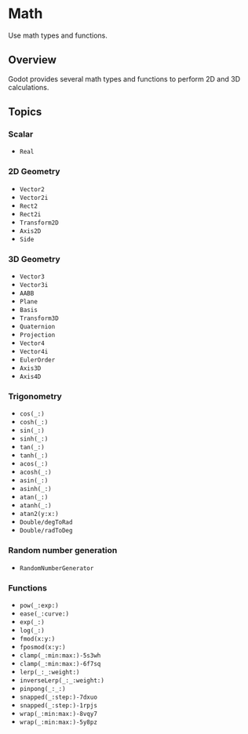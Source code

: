 # Math

Use math types and functions.

## Overview

Godot provides several math types and functions to perform 2D and 3D calculations.

## Topics

### Scalar

- ``Real``

### 2D Geometry

- ``Vector2``
- ``Vector2i``
- ``Rect2``
- ``Rect2i``
- ``Transform2D``
- ``Axis2D``
- ``Side``

### 3D Geometry

- ``Vector3``
- ``Vector3i``
- ``AABB``
- ``Plane``
- ``Basis``
- ``Transform3D``
- ``Quaternion``
- ``Projection``
- ``Vector4``
- ``Vector4i``
- ``EulerOrder``
- ``Axis3D``
- ``Axis4D``

### Trigonometry

- ``cos(_:)``
- ``cosh(_:)``
- ``sin(_:)``
- ``sinh(_:)``
- ``tan(_:)``
- ``tanh(_:)``
- ``acos(_:)``
- ``acosh(_:)``
- ``asin(_:)``
- ``asinh(_:)``
- ``atan(_:)``
- ``atanh(_:)``
- ``atan2(y:x:)``
- ``Double/degToRad``
- ``Double/radToDeg``

### Random number generation

- ``RandomNumberGenerator``

### Functions

- ``pow(_:exp:)``
- ``ease(_:curve:)``
- ``exp(_:)``
- ``log(_:)``
- ``fmod(x:y:)``
- ``fposmod(x:y:)``
- ``clamp(_:min:max:)-5s3wh``
- ``clamp(_:min:max:)-6f7sq``
- ``lerp(_:_:weight:)``
- ``inverseLerp(_:_:weight:)``
- ``pinpong(_:_:)``
- ``snapped(_:step:)-7dxuo``
- ``snapped(_:step:)-1rpjs``
- ``wrap(_:min:max:)-8vqy7``
- ``wrap(_:min:max:)-5y8pz``
